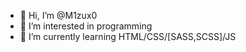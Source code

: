 - 👋 Hi, I’m @M1zux0
- 👀 I’m interested in programming
- 🌱 I’m currently learning HTML/CSS/[SASS,SCSS]/JS

<!---
M1zux0/M1zux0 is a ✨ special ✨ repository because its `README.md` (this file) appears on your GitHub profile.
You can click the Preview link to take a look at your changes.
--->

